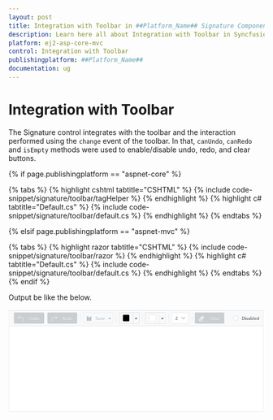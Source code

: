 ```yaml
---
layout: post
title: Integration with Toolbar in ##Platform_Name## Signature Component
description: Learn here all about Integration with Toolbar in Syncfusion ##Platform_Name## Signature component of Syncfusion Essential JS 2 and more.
platform: ej2-asp-core-mvc
control: Integration with Toolbar
publishingplatform: ##Platform_Name##
documentation: ug
---
```


# Integration with Toolbar

The Signature control integrates with the toolbar and the interaction performed using the `change` event of the toolbar. 
In that, `canUndo`, `canRedo` and `isEmpty` methods were used to enable/disable undo, redo, and clear buttons.

{% if page.publishingplatform == "aspnet-core" %}

{% tabs %}
{% highlight cshtml tabtitle="CSHTML" %}
{% include code-snippet/signature/toolbar/tagHelper %}
{% endhighlight %}
{% highlight c# tabtitle="Default.cs" %}
{% include code-snippet/signature/toolbar/default.cs %}
{% endhighlight %}
{% endtabs %}

{% elsif page.publishingplatform == "aspnet-mvc" %}

{% tabs %}
{% highlight razor tabtitle="CSHTML" %}
{% include code-snippet/signature/toolbar/razor %}
{% endhighlight %}
{% highlight c# tabtitle="Default.cs" %}
{% include code-snippet/signature/toolbar/default.cs %}
{% endhighlight %}
{% endtabs %}
{% endif %}

Output be like the below.

![Signature Sample](../images/toolbar.PNG)